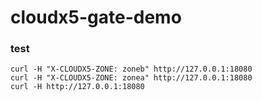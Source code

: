 # cloudx5-gate-demo

### test
```
curl -H "X-CLOUDX5-ZONE: zoneb" http://127.0.0.1:18080
curl -H "X-CLOUDX5-ZONE: zonea" http://127.0.0.1:18080
curl -H http://127.0.0.1:18080
```
